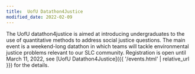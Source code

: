 ```yaml
---
title:  UofU Datathon4Justice
modified_date: 2022-02-09
---
```


The UofU datathon4justice is aimed at introducing undergraduates to the use of quantitative methods to address social justice questions. The main event is a weekend-long datathon in which teams will tackle environmental justice problems relevant to our SLC community. Registration is open until March 11, 2022, see [UofU Datathon4Justice]({{ '/events.html' | relative_url }}) for the details.
